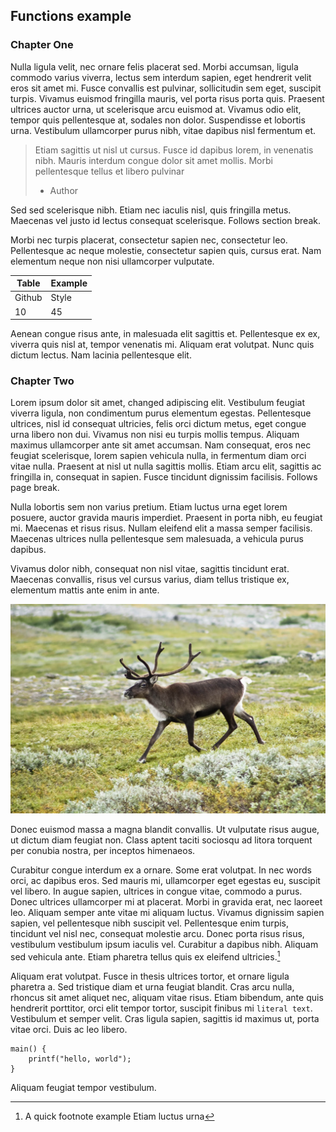 ## Functions example
### Chapter One
Nulla ligula velit, nec ornare felis placerat sed. Morbi accumsan, ligula commodo varius viverra, lectus sem interdum sapien, eget hendrerit velit eros sit amet mi. Fusce convallis est pulvinar, sollicitudin sem eget, suscipit turpis. Vivamus euismod fringilla mauris, vel porta risus porta quis. Praesent ultrices auctor urna, ut scelerisque arcu euismod at. Vivamus odio elit, tempor quis pellentesque at, sodales non dolor. Suspendisse et lobortis urna. Vestibulum ullamcorper purus nibh, vitae dapibus nisl fermentum et.

> Etiam sagittis ut nisl ut cursus. Fusce id dapibus lorem, in venenatis nibh. Mauris interdum congue dolor sit amet mollis. Morbi pellentesque tellus et libero pulvinar
> - Author

Sed sed scelerisque nibh. Etiam nec iaculis nisl, quis fringilla metus. Maecenas vel justo id lectus consequat scelerisque.  Follows section break.

Morbi nec turpis placerat, consectetur sapien nec, consectetur leo. Pellentesque ac neque molestie, consectetur sapien quis, cursus erat. Nam elementum neque non nisi ullamcorper vulputate.


| Table | Example |
|--------|--------|
|Github  |Style   |
|10      |45      |

Aenean congue risus ante, in malesuada elit sagittis et. Pellentesque ex ex, viverra quis nisl at, tempor venenatis mi. Aliquam erat volutpat. Nunc quis dictum lectus. Nam lacinia pellentesque elit.

### Chapter Two

Lorem ipsum dolor sit amet, changed adipiscing elit. Vestibulum feugiat viverra ligula, non condimentum purus elementum egestas. Pellentesque ultrices, nisl id consequat ultricies, felis orci dictum metus, eget congue urna libero non dui. Vivamus non nisi eu turpis mollis tempus. Aliquam maximus ullamcorper ante sit amet accumsan. Nam consequat, eros nec feugiat scelerisque, lorem sapien vehicula nulla, in fermentum diam orci vitae nulla. Praesent at nisl ut nulla sagittis mollis. Etiam arcu elit, sagittis ac fringilla in, consequat in sapien. Fusce tincidunt dignissim facilisis. Follows page break.

Nulla lobortis sem non varius pretium. Etiam luctus urna eget lorem posuere, auctor gravida mauris imperdiet. Praesent in porta nibh, eu feugiat mi. Maecenas et risus risus. Nullam eleifend elit a massa semper facilisis. Maecenas ultrices nulla pellentesque sem malesuada, a vehicula purus dapibus.

Vivamus dolor nibh, consequat non nisl vitae, sagittis tincidunt erat. Maecenas convallis, risus vel cursus varius, diam tellus tristique ex, elementum mattis ante enim in ante. 

![A magnificent animal](../images/reindeer.jpg)

Donec euismod massa a magna blandit convallis. Ut vulputate risus augue, ut dictum diam feugiat non. Class aptent taciti sociosqu ad litora torquent per conubia nostra, per inceptos himenaeos.

Curabitur congue interdum ex a ornare. Some erat volutpat. In nec words orci, ac dapibus eros. Sed mauris mi, ullamcorper eget egestas eu, suscipit vel libero. In augue sapien, ultrices in congue vitae, commodo a purus. Donec ultrices ullamcorper mi at placerat. Morbi in gravida erat, nec laoreet leo. Aliquam semper ante vitae mi aliquam luctus. Vivamus dignissim sapien sapien, vel pellentesque nibh suscipit vel. Pellentesque enim turpis, tincidunt vel nisl nec, consequat molestie arcu. Donec porta risus risus, vestibulum vestibulum ipsum iaculis vel. Curabitur a dapibus nibh. Aliquam sed vehicula ante. Etiam pharetra tellus quis ex eleifend ultricies.[^1]

[^1]: A quick footnote example
	Etiam luctus urna

Aliquam erat volutpat. Fusce in thesis ultrices tortor, et ornare ligula pharetra a. Sed tristique diam et urna feugiat blandit. Cras arcu nulla, rhoncus sit amet aliquet nec, aliquam vitae risus. Etiam bibendum, ante quis hendrerit porttitor, orci elit tempor tortor, suscipit finibus mi `literal text`. Vestibulum et semper velit. Cras ligula sapien, sagittis id maximus ut, porta vitae orci. Duis ac leo libero.

```
main() {
    printf("hello, world");
}
```

Aliquam feugiat tempor vestibulum.